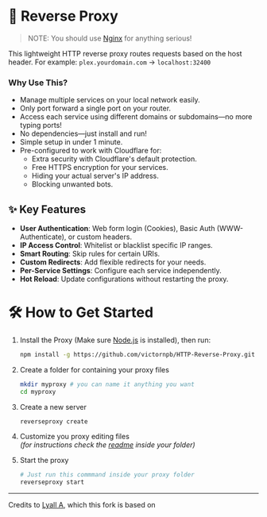📡 Reverse Proxy
===================
> NOTE: You should use [Nginx](https://www.nginx.com) for anything serious!

This lightweight HTTP reverse proxy routes requests based on the host header.
For example: `plex.yourdomain.com` → `localhost:32400`

### Why Use This?
- Manage multiple services on your local network easily.
- Only port forward a single port on your router.
- Access each service using different domains or subdomains—no more typing ports!
- No dependencies—just install and run!
- Simple setup in under 1 minute.
- Pre-configured to work with Cloudflare for:
    - Extra security with Cloudflare's default protection.
    - Free HTTPS encryption for your services.
    - Hiding your actual server's IP address.
    - Blocking unwanted bots.

## ✨ Key Features
* __User Authentication__: Web form login (Cookies), Basic Auth (WWW-Authenticate), or custom headers.
* __IP Access Control__: Whitelist or blacklist specific IP ranges.
* __Smart Routing__: Skip rules for certain URIs.
* __Custom Redirects__: Add flexible redirects for your needs.
* __Per-Service Settings__: Configure each service independently.
* __Hot Reload__: Update configurations without restarting the proxy.


# 🛠️ How to Get Started

1. Install the Proxy (Make sure [Node.js](https://nodejs.org/) is installed), then run:
    ```sh
    npm install -g https://github.com/victornpb/HTTP-Reverse-Proxy.git
    ```

2. Create a folder for containing your proxy files
    ```sh
    mkdir myproxy # you can name it anything you want
    cd myproxy
    ```

3. Create a new server
    ```sh
    reverseproxy create
    ```

4. Customize you proxy editing files  
  *(for instructions check the [readme](./example/) inside your folder)*

5. Start the proxy  
    ```sh
    # Just run this commmand inside your proxy folder
    reverseproxy start
    ```

----

Credits to [Lyall A](https://github.com/Lyall-A/HTTP-Reverse-Proxy), which this fork is based on
